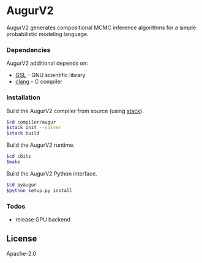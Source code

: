# AugurV2

AugurV2 generates compositional MCMC inference algorithms for a simple probabilistic modeling language. 

### Dependencies

AugurV2 additional depends on:
* [GSL](https://www.gnu.org/software/gsl/) - GNU scientific library
* [clang](https://clang.llvm.org/) - C compiler


### Installation

Build the AugurV2 compiler from source (using [stack](https://docs.haskellstack.org/en/stable/README/)).
```sh
$cd compiler/augur
$stack init --solver
$stack build
```
Build the AugurV2 runtime.
```sh
$cd cbits
$make
```

Build the AugurV2 Python interface.
```sh
$cd pyaugur
$python setup.py install
```

### Todos
 - release GPU backend

License
----

Apache-2.0